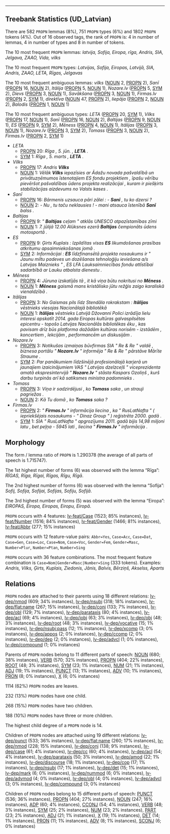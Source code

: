 

--------------------------------------------------------------------------------

## Treebank Statistics (UD_Latvian)

There are 582 `PROPN` lemmas (8%), 751 `PROPN` types (6%) and 1802 `PROPN` tokens (4%).
Out of 16 observed tags, the rank of `PROPN` is: 4 in number of lemmas, 4 in number of types and 8 in number of tokens.

The 10 most frequent `PROPN` lemmas: <em>latvija, Sofija, Eiropa, rīga, Andris, SIA, Jelgava, ZAAO, Vida, vilks</em>

The 10 most frequent `PROPN` types:  <em>Latvijas, Sofija, Eiropas, Latvijā, SIA, Andris, ZAAO, LETA, Rīgas, Jelgavas</em>

The 10 most frequent ambiguous lemmas: <em>vilks</em> ([NOUN]() 2, [PROPN]() 2), <em>Sanī</em> ([PROPN]() 16, [NOUN]() 2), <em>Itālija</em> ([PROPN]() 5, [NOUN]() 1), <em>Nozare.lv</em> ([PROPN]() 5, [SYM]() 2), <em>Dievs</em> ([PROPN]() 3, [NOUN]() 1), <em>Savākšana</em> ([PROPN]() 3, [NOUN]() 1), <em>Firmas.lv</em> ([PROPN]() 2, [SYM]() 1), <em>direktīva</em> ([NOUN]() 47, [PROPN]() 2), <em>liepāja</em> ([PROPN]() 2, [NOUN]() 2), <em>Balodis</em> ([PROPN]() 1, [NOUN]() 1)

The 10 most frequent ambiguous types:  <em>LETA</em> ([PROPN]() 20, [SYM]() 1), <em>Vilks</em> ([PROPN]() 17, [NOUN]() 1), <em>Sanī</em> ([PROPN]() 16, [NOUN]() 2), <em>Baltijas</em> ([PROPN]() 9, [NOUN]() 1), <em>ES</em> ([PROPN]() 9, [SYM]() 2), <em>Mēness</em> ([PROPN]() 4, [NOUN]() 1), <em>Itālijas</em> ([PROPN]() 3, [NOUN]() 1), <em>Nozare.lv</em> ([PROPN]() 3, [SYM]() 2), <em>Tomass</em> ([PROPN]() 3, [NOUN]() 2), <em>Firmas.lv</em> ([PROPN]() 2, [SYM]() 1)


* <em>LETA</em>
  * [PROPN]() 20: <em>Rīga , 5. jūn. , <b>LETA</b> .</em>
  * [SYM]() 1: <em>Rīga , 5. marts , <b>LETA</b> .</em>
* <em>Vilks</em>
  * [PROPN]() 17: <em>Andris <b>Vilks</b></em>
  * [NOUN]() 1: <em>Vēlāk <b>Vilks</b> iepazīsies ar Ādažu novada pašvaldībā un privātuzņēmumos īstenotajiem ES fondu projektiem , īpašu vērību pievēršot pašvaldības ūdens projekta realizācijai , kuram ir piešķirts stabilizācijas aizdevums no Valsts kases .</em>
* <em>Sanī</em>
  * [PROPN]() 16: <em>Bārmenis uzsauca pāri zālei : - <b>Sanī</b> , tu ko dzersi ?</em>
  * [NOUN]() 2: <em>- Nu , tu taču neklausies ! - mani atsauca īstenībā <b>Sanī</b> balss .</em>
* <em>Baltijas</em>
  * [PROPN]() 9: <em>" <b>Baltijas</b> ceļam " atklās UNESCO atpazīstamības zīmi</em>
  * [NOUN]() 1: <em>7. jūlijā 12.00 Alūksnes ezerā <b>Baltijas</b> čempionāts ūdens motosportā .</em>
* <em>ES</em>
  * [PROPN]() 9: <em>Ģirts Kuplais : Izpildītas visas <b>ES</b> likumdošanas prasības atkritumu apsaimniekošanas jomā .</em>
  * [SYM]() 2: <em>Informācijai : <b>ES</b> līdzfinansētā projekta nosaukums ir " Jaunu miltu padeves un dozēšanas tehnoloģiju ieviešana a/s Latvijas Maiznieks " , ES LFA Lauksaimniecības fondu attīstībai sadarbībā ar Lauku atbalsta dienestu .</em>
* <em>Mēness</em>
  * [PROPN]() 4: <em>Jūruna izskatījās tā , it kā viņa būtu nokritusi no <b>Mēness</b> .</em>
  * [NOUN]() 1: <em><b>Mēness</b> gaismā mans kristālisko jūtu režģis zaigo karaliskā vienaldzībā .</em>
* <em>Itālijas</em>
  * [PROPN]() 3: <em>No Gaismas pils līdz Stendāla rokrakstam : <b>Itālijas</b> vēstnieks viesojas Nacionālajā bibliotēkā</em>
  * [NOUN]() 1: <em><b>Itālijas</b> vēstnieks Latvijā Džovanni Polici izrādīja lielu interesi apskatīt 2014. gada Eiropas kultūras galvaspilsētas epicentru - topošo Latvijas Nacionālās bibliotēkas ēku , kas pavisam drīz būs platforma dažādām kultūras norisēm - izstādēm , koncertiem , lekcijām , performancēm un diskusijām .</em>
* <em>Nozare.lv</em>
  * [PROPN]() 3: <em>Notikušas izmaiņas būvfirmas SIA " Re & Re " valdē , biznesa portālu " <b>Nozare.lv</b> " informēja " Re & Re " pārstāve Mārīte Straume .</em>
  * [SYM]() 2: <em>Par panākumiem līdzšinējā profesionālajā karjerā un jaunajiem izaicinājumiem VAS " Latvijas dzelzceļš " viceprezidenta amatā ekspresintervijā " <b>Nozare.lv</b> " stāsta Kaspars Ozoliņš , kurš darbu turpinās arī kā satiksmes ministra padomnieks .</em>
* <em>Tomass</em>
  * [PROPN]() 3: <em>Viņa ir sadzirdējusi , ko <b>Tomass</b> saka , un strauji pagriežas .</em>
  * [NOUN]() 2: <em>Kā Tu domā , ko <b>Tomass</b> saka ?</em>
* <em>Firmas.lv</em>
  * [PROPN]() 2: <em>" <b>Firmas.lv</b> " informācija liecina , ka " RusLatNafta " ( iepriekšējais nosaukums - " Dinaz Group " ) reģistrēta 2000. gadā .</em>
  * [SYM]() 1: <em>SIA " RusLatNafta " apgrozījums 2011. gadā bijis 14,98 miljoni latu , bet peļņa - 5945 lati , liecina " <b>Firmas.lv</b> " informācija .</em>

## Morphology

The form / lemma ratio of `PROPN` is 1.290378 (the average of all parts of speech is 1.715747).

The 1st highest number of forms (6) was observed with the lemma “Rīga”: <em>RĪGAS, Rīga, Rīgai, Rīgas, Rīgu, Rīgā</em>.

The 2nd highest number of forms (6) was observed with the lemma “Sofija”: <em>Sofij, Sofija, Sofijai, Sofijas, Sofiju, Sofijā</em>.

The 3rd highest number of forms (5) was observed with the lemma “Eiropa”: <em>EIROPAS, Eiropa, Eiropas, Eiropu, Eiropā</em>.

`PROPN` occurs with 4 features: [lv-feat/Case]() (1523; 85% instances), [lv-feat/Number]() (1516; 84% instances), [lv-feat/Gender]() (1466; 81% instances), [lv-feat/Abbr]() (277; 15% instances)

`PROPN` occurs with 12 feature-value pairs: `Abbr=Yes`, `Case=Acc`, `Case=Dat`, `Case=Gen`, `Case=Loc`, `Case=Nom`, `Case=Voc`, `Gender=Fem`, `Gender=Masc`, `Number=Plur`, `Number=Ptan`, `Number=Sing`

`PROPN` occurs with 36 feature combinations.
The most frequent feature combination is `Case=Nom|Gender=Masc|Number=Sing` (333 tokens).
Examples: <em>Andris, Vilks, Ģirts, Kuplais, Ziedonis, Jānis, Balvis, Bērziņš, Akselss, Aparts</em>


## Relations

`PROPN` nodes are attached to their parents using 18 different relations: [lv-dep/nmod]() (609; 34% instances), [lv-dep/nsubj]() (318; 18% instances), [lv-dep/flat:name]() (267; 15% instances), [lv-dep/conj]() (133; 7% instances), [lv-dep/obl]() (129; 7% instances), [lv-dep/parataxis]() (80; 4% instances), [lv-dep/acl]() (69; 4% instances), [lv-dep/iobj]() (63; 3% instances), [lv-dep/obj]() (48; 3% instances), [lv-dep/root]() (48; 3% instances), [lv-dep/vocative]() (15; 1% instances), [lv-dep/nsubj:pass]() (12; 1% instances), [lv-dep/xcomp]() (3; 0% instances), [lv-dep/appos]() (2; 0% instances), [lv-dep/ccomp]() (2; 0% instances), [lv-dep/dep]() (2; 0% instances), [lv-dep/advcl]() (1; 0% instances), [lv-dep/compound]() (1; 0% instances)

Parents of `PROPN` nodes belong to 11 different parts of speech: [NOUN]() (680; 38% instances), [VERB]() (570; 32% instances), [PROPN]() (404; 22% instances), [ROOT]() (48; 3% instances), [SYM]() (23; 1% instances), [NUM]() (21; 1% instances), [ADJ]() (19; 1% instances), [PUNCT]() (13; 1% instances), [ADV]() (10; 1% instances), [PRON]() (8; 0% instances), [X]() (6; 0% instances)

1114 (62%) `PROPN` nodes are leaves.

232 (13%) `PROPN` nodes have one child.

268 (15%) `PROPN` nodes have two children.

188 (10%) `PROPN` nodes have three or more children.

The highest child degree of a `PROPN` node is 14.

Children of `PROPN` nodes are attached using 19 different relations: [lv-dep/punct]() (533; 36% instances), [lv-dep/flat:name]() (260; 17% instances), [lv-dep/nmod]() (228; 15% instances), [lv-dep/conj]() (138; 9% instances), [lv-dep/case]() (61; 4% instances), [lv-dep/cc]() (60; 4% instances), [lv-dep/acl]() (54; 4% instances), [lv-dep/parataxis]() (50; 3% instances), [lv-dep/amod]() (22; 1% instances), [lv-dep/discourse]() (18; 1% instances), [lv-dep/cop]() (17; 1% instances), [lv-dep/nsubj]() (17; 1% instances), [lv-dep/det]() (15; 1% instances), [lv-dep/mark]() (6; 0% instances), [lv-dep/nummod]() (6; 0% instances), [lv-dep/advmod]() (4; 0% instances), [lv-dep/obl]() (4; 0% instances), [lv-dep/advcl]() (3; 0% instances), [lv-dep/compound]() (3; 0% instances)

Children of `PROPN` nodes belong to 15 different parts of speech: [PUNCT]() (536; 36% instances), [PROPN]() (404; 27% instances), [NOUN]() (247; 16% instances), [ADP]() (60; 4% instances), [CCONJ]() (54; 4% instances), [VERB]() (48; 3% instances), [SYM]() (25; 2% instances), [NUM]() (23; 2% instances), [PART]() (23; 2% instances), [ADJ]() (21; 1% instances), [X]() (19; 1% instances), [DET]() (14; 1% instances), [PRON]() (11; 1% instances), [ADV]() (8; 1% instances), [SCONJ]() (6; 0% instances)

